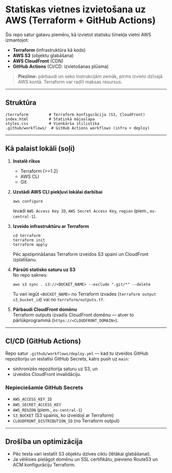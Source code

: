 # Statiskas vietnes izvietošana uz AWS (Terraform + GitHub Actions)

Šis repo satur gatavu piemēru, kā izvietot statisku tīmekļa vietni AWS izmantojot:
- **Terraform** (infrastruktūra kā kods)
- **AWS S3** (objektu glabāšana)
- **AWS CloudFront** (CDN)
- **GitHub Actions** (CI/CD: izvietošanas plūsma)

> **Piezīme:** pārbaudi un seko instrukcijām zemāk, pirms izvieto dzīvajā AWS kontā. Terraform var radīt maksas resursus.

---

## Struktūra
```
/terraform         # Terraform konfigurācija (S3, CloudFront)
index.html         # Statiskā mājaslapa
styles.css         # Vienkārša stilistika
.github/workflows/  # GitHub Actions workflows (infra + deploy)
```

---

## Kā palaist lokāli (soļi)

1. **Instalē rīkus**  
   - Terraform (>=1.2)  
   - AWS CLI  
   - Git

2. **Uzstādi AWS CLI piekļuvi lokālai darbībai**  
   ```
   aws configure
   ```
   Ievadi `AWS Access Key ID`, `AWS Secret Access Key`, `region` (piem., `eu-central-1`).

3. **Izveido infrastruktūru ar Terraform**  
   ```
   cd terraform
   terraform init
   terraform apply
   ```
   Pēc apstiprināšanas Terraform izveidos S3 spaini un CloudFront izplatīšanu.

4. **Pārsūti statisko saturu uz S3**  
   No repo saknes:
   ```
   aws s3 sync . s3://<BUCKET_NAME> --exclude ".git/*" --delete
   ```
   Tu vari iegūt `<BUCKET_NAME>` no Terraform izvades (`terraform output s3_bucket_id`) vai no `terraform/outputs.tf`.

5. **Pārbaudi CloudFront domēnu**  
   Terraform outputs izvadīs CloudFront domēnu — atver to pārlūkprogrammā (`https://<CLOUDFRONT_DOMAIN>`).

---

## CI/CD (GitHub Actions)

Repo satur `.github/workflows/deploy.yml` — kad tu izveidos GitHub repozitoriju un iestatīsi GitHub Secrets, katrs push uz `main`:
- sinhronizēs repozitorija saturu uz S3, un
- izveidos CloudFront invalidāciju.

### Nepieciešamie GitHub Secrets
- `AWS_ACCESS_KEY_ID`  
- `AWS_SECRET_ACCESS_KEY`  
- `AWS_REGION` (piem., `eu-central-1`)  
- `S3_BUCKET` (S3 spainis, ko izveidoji ar Terraform)  
- `CLOUDFRONT_DISTRIBUTION_ID` (no Terraform output)

---

## Drošība un optimizācija
- Pēc testa vari iestatīt S3 objektu dzīves ciklu (lētākai glabāšanai).
- Ja vēlēsies pielāgot domēnu un SSL certifikātu, pievieno Route53 un ACM konfigurāciju Terraform.